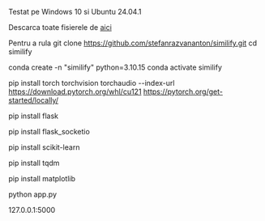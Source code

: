 Testat pe Windows 10 si Ubuntu 24.04.1



Descarca toate fisierele de [aici](https://drive.google.com/drive/folders/1G0QzBbvXwsseRG2pP00NVewOMW88wLib?usp=sharing)


Pentru a rula
git clone https://github.com/stefanrazvananton/similify.git
cd similify

conda create -n "similify" python=3.10.15
conda activate similify


pip install torch torchvision torchaudio --index-url https://download.pytorch.org/whl/cu121
https://pytorch.org/get-started/locally/




pip install flask

pip install flask_socketio

pip install scikit-learn

pip install tqdm

pip install matplotlib


python app.py

127.0.0.1:5000
